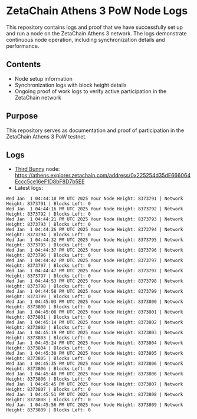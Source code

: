 # ZetaChain Athens 3 PoW Node Logs
This repository contains logs and proof that we have successfully set up and run a node on the ZetaChain Athens 3 network. The logs demonstrate continuous node operation, including synchronization details and performance.

## Contents
- Node setup information
- Synchronization logs with block height details
- Ongoing proof of work logs to verify active participation in the ZetaChain network

## Purpose
This repository serves as documentation and proof of participation in the ZetaChain Athens 3 PoW testnet.

## Logs

- [Third Bunny](https://thirdbunny.xyz/) node: https://athens.explorer.zetachain.com/address/0x225254d35dE666064Eccc5ce16eF1D8bF8D7b5EE
- Latest logs:
```
Wed Jan  1 04:44:10 PM UTC 2025 Your Node Height: 8373791 | Network Height: 8373791 | Blocks Left: 0
Wed Jan  1 04:44:16 PM UTC 2025 Your Node Height: 8373792 | Network Height: 8373792 | Blocks Left: 0
Wed Jan  1 04:44:21 PM UTC 2025 Your Node Height: 8373793 | Network Height: 8373793 | Blocks Left: 0
Wed Jan  1 04:44:26 PM UTC 2025 Your Node Height: 8373794 | Network Height: 8373794 | Blocks Left: 0
Wed Jan  1 04:44:32 PM UTC 2025 Your Node Height: 8373795 | Network Height: 8373795 | Blocks Left: 0
Wed Jan  1 04:44:37 PM UTC 2025 Your Node Height: 8373796 | Network Height: 8373796 | Blocks Left: 0
Wed Jan  1 04:44:42 PM UTC 2025 Your Node Height: 8373797 | Network Height: 8373797 | Blocks Left: 0
Wed Jan  1 04:44:47 PM UTC 2025 Your Node Height: 8373797 | Network Height: 8373797 | Blocks Left: 0
Wed Jan  1 04:44:53 PM UTC 2025 Your Node Height: 8373798 | Network Height: 8373798 | Blocks Left: 0
Wed Jan  1 04:44:58 PM UTC 2025 Your Node Height: 8373799 | Network Height: 8373799 | Blocks Left: 0
Wed Jan  1 04:45:03 PM UTC 2025 Your Node Height: 8373800 | Network Height: 8373800 | Blocks Left: 0
Wed Jan  1 04:45:08 PM UTC 2025 Your Node Height: 8373801 | Network Height: 8373801 | Blocks Left: 0
Wed Jan  1 04:45:14 PM UTC 2025 Your Node Height: 8373802 | Network Height: 8373802 | Blocks Left: 0
Wed Jan  1 04:45:19 PM UTC 2025 Your Node Height: 8373803 | Network Height: 8373803 | Blocks Left: 0
Wed Jan  1 04:45:24 PM UTC 2025 Your Node Height: 8373804 | Network Height: 8373804 | Blocks Left: 0
Wed Jan  1 04:45:30 PM UTC 2025 Your Node Height: 8373805 | Network Height: 8373805 | Blocks Left: 0
Wed Jan  1 04:45:35 PM UTC 2025 Your Node Height: 8373806 | Network Height: 8373806 | Blocks Left: 0
Wed Jan  1 04:45:40 PM UTC 2025 Your Node Height: 8373806 | Network Height: 8373806 | Blocks Left: 0
Wed Jan  1 04:45:45 PM UTC 2025 Your Node Height: 8373807 | Network Height: 8373807 | Blocks Left: 0
Wed Jan  1 04:45:51 PM UTC 2025 Your Node Height: 8373808 | Network Height: 8373808 | Blocks Left: 0
Wed Jan  1 04:45:56 PM UTC 2025 Your Node Height: 8373809 | Network Height: 8373809 | Blocks Left: 0
```
